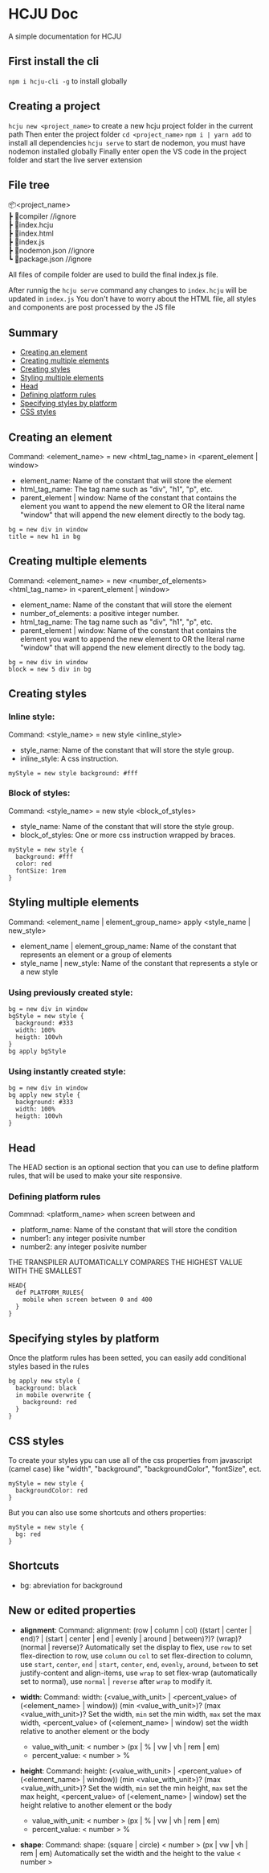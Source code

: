# HCJU Doc

A simple documentation for HCJU

## First install the cli
`npm i hcju-cli -g` to install globally

## Creating a project
`hcju new <project_name>` to create a new hcju project folder in the current path
Then enter the project folder `cd <project_name>`
`npm i | yarn add` to install all dependencies
`hcju serve` to start de nodemon, you must have nodemon installed globally
Finally enter open the VS code in the project folder and start the live server extension

## File tree

📦<project_name> <br>
 ┣ 📂compiler //ignore <br>
 ┣ 📜index.hcju <br>
 ┣ 📜index.html <br>
 ┣ 📜index.js <br>
 ┣ 📜nodemon.json //ignore <br>
 ┗ 📜package.json //ignore <br>

All files of compile folder are used to build the final index.js file.

After runnig the `hcju serve` command any changes to `index.hcju` will be updated in `index.js`
You don't have to worry about the HTML file, all styles and components are post processed by the JS file

## Summary
* [Creating an element](#creating-an-element)
* [Creating multiple elements](#creating-multiple-elements)
* [Creating styles](#creating-styles)
* [Styling multiple elements](#styling-multiple-elements)
* [Head](#head)
* [Defining platform rules](#defining-platform-rules)
* [Specifying styles by platform](#specifying-styles-by-platform)
* [CSS styles](#css-styles)

## Creating an element
Command: <element_name> = new <html_tag_name> in <parent_element | window>

* element_name: Name of the constant that will store the element
* html_tag_name: The tag name such as "div", "h1", "p", etc.
* parent_element | window: Name of the constant that contains the element you want to append the new element to OR 
the literal name "window" that will append the new element directly to the body tag.

```
bg = new div in window
title = new h1 in bg
```

## Creating multiple elements
Command: <element_name> = new <number_of_elements> <html_tag_name> in <parent_element | window>
* element_name: Name of the constant that will store the element
* number_of_elements: a positive integer number.
* html_tag_name: The tag name such as "div", "h1", "p", etc.
* parent_element | window: Name of the constant that contains the element you want to append the new element to OR
the literal name "window" that will append the new element directly to the body tag.

```
bg = new div in window
block = new 5 div in bg
```
## Creating styles
### Inline style:
Command: <style_name> = new style <inline_style>
* style_name: Name of the constant that will store the style group.
* inline_style: A css instruction.

```
myStyle = new style background: #fff
```

### Block of styles:
Command: <style_name> = new style <block_of_styles>
* style_name: Name of the constant that will store the style group.
* block_of_styles: One or more css instruction wrapped by braces.

```
myStyle = new style {
  background: #fff
  color: red
  fontSize: 1rem
}
```

## Styling multiple elements
Command: <element_name | element_group_name> apply <style_name | new_style>
* element_name | element_group_name: Name of the constant that represents an element or a group of elements
* style_name | new_style: Name of the constant that represents a style or a new style

### Using previously created style:
```
bg = new div in window
bgStyle = new style {
  background: #333
  width: 100%
  heigth: 100vh
}
bg apply bgStyle
```

### Using instantly created style:
```
bg = new div in window
bg apply new style {
  background: #333
  width: 100%
  heigth: 100vh
}
```

## Head
The HEAD section is an optional section that you can use to define platform rules, that will be used to make your site responsive.
### Defining platform rules
Commnad: <platform_name> when screen between <number1> and <number2>
* platform_name: Name of the constant that will store the condition
* number1: any integer posivite number
* number2: any integer posivite number

THE TRANSPILER AUTOMATICALLY COMPARES THE HIGHEST VALUE WITH THE SMALLEST
```
HEAD{
  def PLATFORM_RULES{
    mobile when screen between 0 and 400
  }
}
```

## Specifying styles by platform
Once the platform rules has been setted, you can easily add conditional styles based in the rules
```
bg apply new style {
  background: black
  in mobile overwrite {
    background: red
  }
}
```

## CSS styles
To create your styles ypu can use all of the css properties from javascript (camel case) like "width", "background", "backgroundColor", "fontSize", ect.
```
myStyle = new style {
  backgroundColor: red
}
```
But you can also use some shortcuts and others properties:
```
myStyle = new style {
  bg: red
}
```

## Shortcuts
* bg: abreviation for background

## New or edited properties
* **alignment**: 
Command: alignment: (row | column | col) ((start | center | end)? | (start | center | end | evenly | around | between)?)? (wrap)? (normal | reverse)?
Automatically set the display to flex, use `row` to set flex-direction to row, use `column` ou `col` to set flex-direction to column,
use `start`, `center`, `end` | `start`, `center`, `end`, `evenly`, `around`, `between` to set justify-content and align-items, 
use `wrap` to set flex-wrap (automatically set to normal), use `normal` | `reverse` after `wrap` to modify it.

* **width**: 
Command: width: (<value_with_unit> | <percent_value> of (<element_name> | window)) (min <value_with_unit>)? (max <value_with_unit>)?
Set the width, `min` set the min width, `max` set the max width, <percent_value> of (<element_name> | window) set the width relative to another element or the body
  * value_with_unit: < number > (px | % | vw | vh | rem | em)
  * percent_value: < number > %

* **height**: 
Command: height: (<value_with_unit> | <percent_value> of (<element_name> | window)) (min <value_with_unit>)? (max <value_with_unit>)?
Set the width, `min` set the min height, `max` set the max height, <percent_value> of (<element_name> | window) set the height relative to another element or the body
  * value_with_unit: < number > (px | % | vw | vh | rem | em)
  * percent_value: < number > %

* **shape**: 
Command: shape: (square | circle) < number > (px | vw | vh | rem | em)
Automatically set the width and the height to the value < number >

